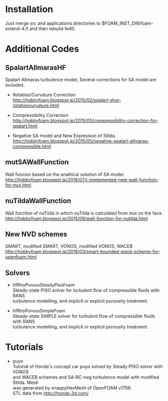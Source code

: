 # Installation
Just merge src and applications directories to $FOAM_INST_DIR/foam-extend-4.0 and then
rebuild fe40.

# Additional Codes

## SpalartAllmarasHF
Spalart Allmaras turbulence model, Several corrections for SA model are included.  
    
* Rotation/Curvature Correction  
http://hobbyfoam.blogspot.jp/2015/02/spalart-shur-rotationcurvature.html
        
* Compressibility Correction  
http://hobbyfoam.blogspot.jp/2015/05/compressibility-correction-for-spalart.html
        
* Negative SA model and New Expression of Stilda  
http://hobbyfoam.blogspot.jp/2015/05/negative-spalart-allmaras-compressible.html
        
## mutSAWallFunction
Wall funcion based on the analitical solution of SA model.  
http://hobbyfoam.blogspot.jp/2016/07/i-implemented-new-wall-function-for-mut.html
        
## nuTildaWallFunction
Wall function of nuTilda in which nuTilda is calculated from mut on the face.  
http://hobbyfoam.blogspot.jp/2015/09/wall-function-for-nutilda.html

## New NVD schemes
SMART, modified SMART, VONOS, modified VONOS, WACEB  
http://hobbyfoam.blogspot.jp/2016/03/smart-bounded-quick-scheme-for-openfoam.html
        
## Solvers
* hfRhoPorousSteadyPisoFoam  
Steady-state PISO solver for turbulent flow of compressible fluids with RANS  
turbulence modelling, and implicit or explicit porousity treatment.
        
* hfRhoPorousSimpleFoam  
Steady-state SIMPLE solver for turbulent flow of compressible fluids with RANS  
turbulence modelling, and implicit or explicit porousity treatment.

# Tutorials
* puyo  
Tutorial of Honda's concept car puyo solved by Steady PISO solver with VONOS  
and WACEB schemes and SA-RC-neg turbulence model with modified Stilda. Mesh  
was generated by snappyHexMesh of OpenFOAM v1706.  
STL data from http://honda-3d.com/  
